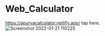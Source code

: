 # Web_Calculator
https://apurvacalculator.netlify.app/  tap here.
![Screenshot 2022-01-21 110225](https://user-images.githubusercontent.com/88641285/150471639-e0eb4d37-a8e2-4e23-8b6c-02718993fe57.png)

